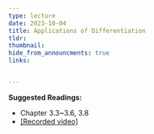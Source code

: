 ```yaml
---
type: lecture
date: 2023-10-04
title: Applications of Differentiation
tldr: 
thumbnail: 
hide_from_announcments: true
links: 


---
```

**Suggested Readings:**
- Chapter 3.3~3.6, 3.8
- [[Recorded video]](https://youtube.com/playlist?list=PLHNZtBNWQ-84OM_isUZ5_g0K5ipG4G-up&si=lCTk4plqD0mJ8pQw)
